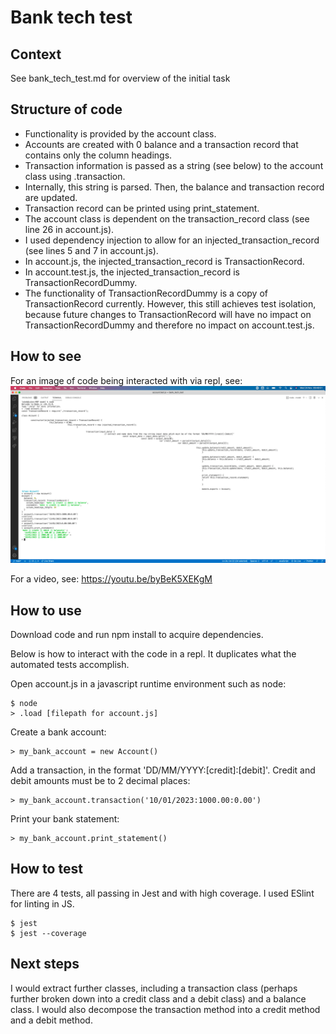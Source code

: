 # Bank tech test

## Context 

See bank_tech_test.md for overview of the initial task

## Structure of code

- Functionality is provided by the account class.
- Accounts are created with 0 balance and a transaction record that contains only the column headings.
- Transaction information is passed as a string (see below) to the account class using .transaction.
- Internally, this string is parsed. Then, the balance and transaction record are updated.
- Transaction record can be printed using print_statement.
- The account class is dependent on the transaction_record class (see line 26 in account.js).
- I used dependency injection to allow for an injected_transaction_record (see lines 5 and 7 in account.js).
- In account.js, the injected_transaction_record is TransactionRecord.
- In account.test.js, the injected_transaction_record is TransactionRecordDummy.
- The functionality of TransactionRecordDummy is a copy of TransactionRecord currently. However, this still achieves test isolation, because future changes to TransactionRecord will have no impact on TransactionRecordDummy and therefore no impact on account.test.js.

## How to see

For an image of code being interacted with via repl, see:
![Screenshot](screenshot.png)

For a video, see:
https://youtu.be/byBeK5XEKgM


## How to use

Download code and run npm install to acquire dependencies.

Below is how to interact with the code in a repl. It duplicates what the automated tests accomplish.

Open account.js in a javascript runtime environment such as node:
```
$ node
> .load [filepath for account.js]
```

Create a bank account:
```
> my_bank_account = new Account()
```

Add a transaction, in the format 'DD/MM/YYYY:[credit]:[debit]'. Credit and debit amounts must be to 2 decimal places:
```
> my_bank_account.transaction('10/01/2023:1000.00:0.00')
```

Print your bank statement:
```
> my_bank_account.print_statement()
```

## How to test

There are 4 tests, all passing in Jest and with high coverage. I used ESlint for linting in JS.

```
$ jest
$ jest --coverage
```

## Next steps

I would extract further classes, including a transaction class (perhaps further broken down into a credit class and a debit class) and a balance class. I would also decompose the transaction method into a credit method and a debit method.
